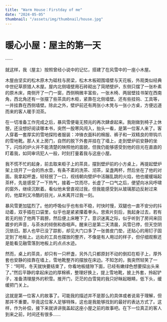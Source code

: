 ```yaml
---
title: "Warm House：Firstday of me"
date: "2024-05-05"
thumbnail: "/assets/img/thumbnail/house.jpg"
---
```


# 暖心小屋：屋主的第一天

······

就这样，我（屋主）按照曾经小说中的记忆，搭建了在风雪中的一座小木屋。

木屋由坚实的松木原木为砥柱与房梁，松木木板砌围墙壁与天花板，外观类似经典中世纪草原猎人木屋。屋内北侧墙壁用石砖砌出了简陋壁炉，东侧只摆了一张朴素的原木床，南侧开了一门一窗，西侧稍微丰富些，一张木椅、两层壁挂书架在西南角，西北角还有一张摆了些茶具的木柜，紧靠在北侧墙壁。还有些挂钩、工具等，一并挂靠在西侧墙壁。除此之外，壁炉前还有两张小木凳与一张小方桌，方便远道而来的客人暖手沏茶。

在一切准备工作完成之后，暴风雪便毫无预兆的再次肆虐起来。我刚做到椅子上休憩，还没想好阅读哪本书，突然一股寒风闯入，抬头一看，是第一位客人来了。客人穿着一套厚实的雪地探险者服装：冲锋衣面料的棉服、裤子和一双精良的带钩爪的雪地靴。那人关上房门，自然的脱下外套并挂在了墙上，走到壁炉前安静的坐下，闪烁的炉火并不能清楚的映照他的面貌，但我仍能够感受到他的目光在直直的盯着我，如同审讯犯人一般，时刻打量着我与这座小屋。

我不慌不忙的起身，前去取来柜子上的茶具，摆到壁炉前的小方桌上，再提起壁炉架上烧开了一会的热水壶，有条不紊的洗茶、沏茶，呈盏两杯，然后坐在了他的对面。我拿起杯盏，轻轻抿了一口，视线朝向壁炉中活蹦乱跳的火焰，他也缓缓端起茶杯，先是感受了一下热气，接着一饮而尽，长虚了一口气之后，便望向冰风呼啸的窗外，继续沉默着。看似他未曾直视过我，但我能感受到从玻璃那边反射过来的，他犀利又冷酷的目光，从未离开过我一刻。

暴风雪更加猛烈了。他的呼吸似乎也有些不稳，时快时慢，双腿也一直不安分的抖动着，双手插在口袋里，似乎也是紧紧攥着拳头。思索片刻后，我起身过去，若有若无的拍了他两下肩膀，然后便上床睡下了。意识迷离之际，似乎听到了房间来回踱步的声音，与茶水的倾倒和吞咽声。醒来已是第二天清晨，风雪已停，但天空阴沉依旧。那人也早已没了踪影，却见大门口多了一张兽皮门垫，还贴心的用钉子固定到了地板上。远处的工具也摆放的整齐，不像是有人用过的样子，但仔细观察还是能看见融雪落到地板上的点点水迹。

然而，桌上的茶具，却只有一只杯盏，另外几只都原封不动的倒扣在柜子上，厚外套也安静的挂靠在墙上，雪地靴整齐的摆放在床边。不知怎的，我突然轻笑了一下：“呵呵，冬天就快要结束了，你看地板缝隙下面，已经有嫩绿色想要探出头来了。”然后平静的拿起床边的厚棉裤，整理好换上，提上雪地靴，披上外套，拎起铲子，准备清理屋外的积雪。推开门，茫茫的白雪晃的我只好眯起眼睛，低下头，缓缓把门关上。

这就是第一位客人的故事了。可能我的描述并不是那么的具体或者说易于理解，但那并不重要。毕竟这位客人足够特殊，这也是我能够找到的最好的表达方式了。这样，作为补偿，接下来就讲讲我盖起这座小屋之前的故事吧。在下一位真正的客人到来之前，时间还有很多......
